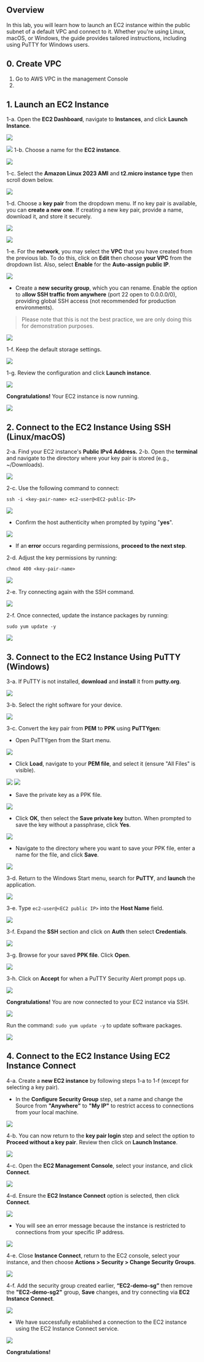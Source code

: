 ## Overview
In this lab, you will learn how to launch an EC2 instance within the public subnet of a default VPC and connect to it. Whether you're using Linux, macOS, or Windows, the guide provides tailored instructions, including using PuTTY for Windows users.

## 0. Create VPC

1. Go to AWS VPC in the management Console
2. 


## 1. Launch an EC2 Instance

1-a. Open the **EC2 Dashboard**, navigate to **Instances**, and click **Launch Instance**.

![](https://sb-next-prod-image-bucket.s3.ap-southeast-1.amazonaws.com/public/CAMP/Labs2025/Session1/Lab1/image-1.png)

![](https://sb-next-prod-image-bucket.s3.ap-southeast-1.amazonaws.com/public/CAMP/Labs2025/Session1/Lab1/image-2.png
)
1-b. Choose a name for the **EC2 instance**.

![](https://sb-next-prod-image-bucket.s3.ap-southeast-1.amazonaws.com/public/CAMP/Labs2025/Session1/Lab1/image-3.png)

1-c. Select the **Amazon Linux 2023 AMI** and **t2.micro instance type** then scroll down below.

![](https://sb-next-prod-image-bucket.s3.ap-southeast-1.amazonaws.com/public/CAMP/Labs2025/Session1/Lab1/image-4.png)

1-d. Choose a **key pair** from the dropdown menu. If no key pair is available, you can **create a new one**. If creating a new key pair, provide a name, download it, and store it securely.

![](https://sb-next-prod-image-bucket.s3.ap-southeast-1.amazonaws.com/public/CAMP/Labs2025/Session1/Lab1/image-5.png)

![](https://sb-next-prod-image-bucket.s3.ap-southeast-1.amazonaws.com/public/CAMP/Labs2025/Session1/Lab1/image-6.png)

1-e. For the **network**, you may select the **VPC** that you have created from the previous lab. To do this, click on **Edit** then choose **your VPC** from the dropdown list. Also, select **Enable** for the **Auto-assign public IP**.

![](https://sb-next-prod-image-bucket.s3.ap-southeast-1.amazonaws.com/public/CAMP/Labs2025/Session1/Lab1/image-7.png)

- Create a **new security group**, which you can rename. Enable the option to a**llow SSH traffic from anywhere** (port 22 open to 0.0.0.0/0), providing global SSH access (not recommended for production environments).

>Please note that this is not the best practice, we are only doing this for demonstration purposes.

![](https://sb-next-prod-image-bucket.s3.ap-southeast-1.amazonaws.com/public/CAMP/Labs2025/Session1/Lab1/image-8.png)

1-f. Keep the default storage settings.

![](https://sb-next-prod-image-bucket.s3.ap-southeast-1.amazonaws.com/public/CAMP/Labs2025/Session1/Lab1/image-9.png)

1-g. Review the configuration and click **Launch instance**.

![](https://sb-next-prod-image-bucket.s3.ap-southeast-1.amazonaws.com/public/CAMP/Labs2025/Session1/Lab1/image-10.png)

**Congratulations!** Your EC2 instance is now running.

![](https://sb-next-prod-image-bucket.s3.ap-southeast-1.amazonaws.com/public/CAMP/Labs2025/Session1/Lab1/image-11.png)

## 2. Connect to the EC2 Instance Using SSH (Linux/macOS)

2-a. Find your EC2 instance's **Public IPv4 Address.**
2-b. Open the **terminal** and navigate to the directory where your key pair is stored (e.g., ~/Downloads).

![](https://sb-next-prod-image-bucket.s3.ap-southeast-1.amazonaws.com/public/CAMP/Labs2025/Session1/Lab1/image-12.png)

2-c. Use the following command to connect:

`ssh -i <key-pair-name> ec2-user@<EC2-public-IP> `

![](https://sb-next-prod-image-bucket.s3.ap-southeast-1.amazonaws.com/public/CAMP/Labs2025/Session1/Lab1/image-13.png)

- Confirm the host authenticity when prompted by typing "**yes**".

![](https://sb-next-prod-image-bucket.s3.ap-southeast-1.amazonaws.com/public/CAMP/Labs2025/Session1/Lab1/image-14.png)

- If an **error** occurs regarding permissions, **proceed to the next step**.

2-d. Adjust the key permissions by running:

`chmod 400 <key-pair-name>`

![](https://sb-next-prod-image-bucket.s3.ap-southeast-1.amazonaws.com/public/CAMP/Labs2025/Session1/Lab1/image-15.png)

2-e. Try connecting again with the SSH command.

![](https://sb-next-prod-image-bucket.s3.ap-southeast-1.amazonaws.com/public/CAMP/Labs2025/Session1/Lab1/image-16.png)

2-f. Once connected, update the instance packages by running:

`sudo yum update -y`

![](https://sb-next-prod-image-bucket.s3.ap-southeast-1.amazonaws.com/public/CAMP/Labs2025/Session1/Lab1/image-17.png)

## 3. Connect to the EC2 Instance Using PuTTY (Windows)

3-a. If PuTTY is not installed, **download** and **install** it from **putty.org**.

![](https://sb-next-prod-image-bucket.s3.ap-southeast-1.amazonaws.com/public/CAMP/Labs2025/Session1/Lab1/image-18.png)

3-b. Select the right software for your device.

![](https://sb-next-prod-image-bucket.s3.ap-southeast-1.amazonaws.com/public/CAMP/Labs2025/Session1/Lab1/image-19.png)

3-c. Convert the key pair from **PEM** to **PPK** using **PuTTYgen**:

- Open PuTTYgen from the Start menu.

![](https://sb-next-prod-image-bucket.s3.ap-southeast-1.amazonaws.com/public/CAMP/Labs2025/Session1/Lab1/image-20.png)

- Click **Load**, navigate to your **PEM file**, and select it (ensure "All Files" is visible).

![](https://sb-next-prod-image-bucket.s3.ap-southeast-1.amazonaws.com/public/CAMP/Labs2025/Session1/Lab1/image-21.png)
![](https://sb-next-prod-image-bucket.s3.ap-southeast-1.amazonaws.com/public/CAMP/Labs2025/Session1/Lab1/image-22.png)

- Save the private key as a PPK file.

![](https://sb-next-prod-image-bucket.s3.ap-southeast-1.amazonaws.com/public/CAMP/Labs2025/Session1/Lab1/image-23.png)

- Click **OK**, then select the **Save private key** button. When prompted to save the key without a passphrase, click **Yes**.

![](https://sb-next-prod-image-bucket.s3.ap-southeast-1.amazonaws.com/public/CAMP/Labs2025/Session1/Lab1/image-24.png)

- Navigate to the directory where you want to save your PPK file, enter a name for the file, and click **Save**.

![](https://sb-next-prod-image-bucket.s3.ap-southeast-1.amazonaws.com/public/CAMP/Labs2025/Session1/Lab1/image-25.png)

3-d. Return to the Windows Start menu, search for **PuTTY**, and **launch** the application.

![](https://sb-next-prod-image-bucket.s3.ap-southeast-1.amazonaws.com/public/CAMP/Labs2025/Session1/Lab1/image-26.png)

3-e. Type `ec2-user@<EC2 public IP>` into the **Host Name** field.

![](https://sb-next-prod-image-bucket.s3.ap-southeast-1.amazonaws.com/public/CAMP/Labs2025/Session1/Lab1/image-27.png)

3-f. Expand the **SSH** section and click on **Auth** then select **Credentials**.

![](https://sb-next-prod-image-bucket.s3.ap-southeast-1.amazonaws.com/public/CAMP/Labs2025/Session1/Lab1/image-28.png)

3-g. Browse for your saved **PPK file**. Click **Open**.

![](https://sb-next-prod-image-bucket.s3.ap-southeast-1.amazonaws.com/public/CAMP/Labs2025/Session1/Lab1/image-29.png)

3-h. Click on **Accept** for when a PuTTY Security Alert prompt pops up.

![](https://sb-next-prod-image-bucket.s3.ap-southeast-1.amazonaws.com/public/CAMP/Labs2025/Session1/Lab1/image-30.png)

**Congratulations!** You are now connected to your EC2 instance via SSH.

![](https://sb-next-prod-image-bucket.s3.ap-southeast-1.amazonaws.com/public/CAMP/Labs2025/Session1/Lab1/image-31.png)

Run the command: `sudo yum update -y` to update software packages.

![](https://sb-next-prod-image-bucket.s3.ap-southeast-1.amazonaws.com/public/CAMP/Labs2025/Session1/Lab1/image-32.png)

## 4. Connect to the EC2 Instance Using EC2 Instance Connect

4-a. Create a **new EC2 instance** by following steps 1-a to 1-f (except for selecting a key pair).
- In the **Configure Security Group** step, set a name and change the Source from **"Anywhere"** to **"My IP"** to restrict access to connections from your local machine.

![](https://sb-next-prod-image-bucket.s3.ap-southeast-1.amazonaws.com/public/CAMP/Labs2025/Session1/Lab1/image-33.png)

4-b. You can now return to the **key pair login** step and select the option to **Proceed without a key pair**. Review then click on **Launch Instance**.

![](https://sb-next-prod-image-bucket.s3.ap-southeast-1.amazonaws.com/public/CAMP/Labs2025/Session1/Lab1/image-34.png)

4-c. Open the **EC2 Management Console**, select your instance, and click **Connect**.

![](https://sb-next-prod-image-bucket.s3.ap-southeast-1.amazonaws.com/public/CAMP/Labs2025/Session1/Lab1/image-35.png)

4-d. Ensure the **EC2 Instance Connect** option is selected, then click **Connect**.

![](https://sb-next-prod-image-bucket.s3.ap-southeast-1.amazonaws.com/public/CAMP/Labs2025/Session1/Lab1/image-36.png)

- You will see an error message because the instance is restricted to connections from your specific IP address.

![](https://sb-next-prod-image-bucket.s3.ap-southeast-1.amazonaws.com/public/CAMP/Labs2025/Session1/Lab1/image-37.png)

4-e. Close **Instance Connect**, return to the EC2 console, select your instance, and then choose **Actions > Security > Change Security Groups**.

![](https://sb-next-prod-image-bucket.s3.ap-southeast-1.amazonaws.com/public/CAMP/Labs2025/Session1/Lab1/image-38.png)

4-f. Add the security group created earlier, **“EC2-demo-sg”** then remove the **"EC2-demo-sg2"** group, **Save** changes, and try connecting via **EC2 Instance Connect**.

![](https://sb-next-prod-image-bucket.s3.ap-southeast-1.amazonaws.com/public/CAMP/Labs2025/Session1/Lab1/image-39.png)

- We have successfully established a connection to the EC2 instance using the EC2 Instance Connect service.

![](https://sb-next-prod-image-bucket.s3.ap-southeast-1.amazonaws.com/public/CAMP/Labs2025/Session1/Lab1/image-40.png)


**Congratulations!** 


